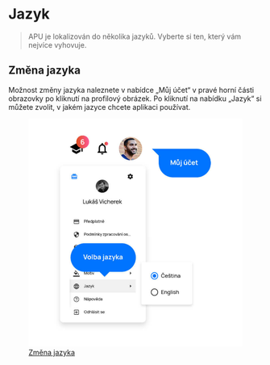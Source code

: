# Jazyk

> APU je lokalizován do několika jazyků. Vyberte si ten, který vám nejvíce vyhovuje.

## Změna jazyka

Možnost změny jazyka naleznete v nabídce „Můj účet“ v pravé horní části obrazovky po kliknutí na profilový obrázek. Po kliknutí na nabídku „Jazyk“ si můžete zvolit, v jakém jazyce chcete aplikaci používat.

<figure>
	<a href="../assets/images/jazyk-zmena-jazyka.jpg" title="Změna jazyka" class="glightbox">
		<img loading="lazy" src="../assets/images/jazyk-zmena-jazyka.jpg" alt="Změna jazyka" />
		<figcaption>Změna jazyka</figcaption>
	</a>
</figure>

